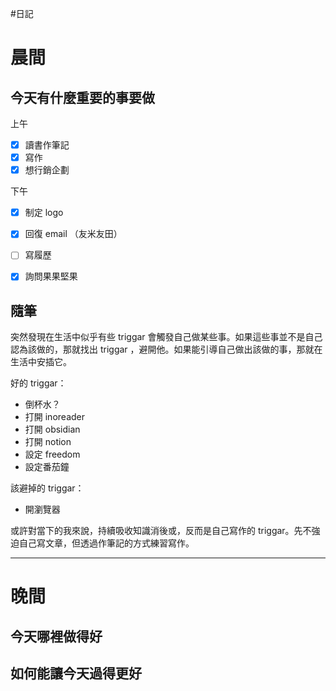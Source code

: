 #日記 
# 晨間

## 今天有什麼重要的事要做
上午
- [x] 讀書作筆記
- [x] 寫作
- [x] 想行銷企劃

下午
- [x] 制定 logo
- [x] 回復 email  （友米友田）
- [ ] 寫履歷
- [x] 詢問果果堅果



## 隨筆
突然發現在生活中似乎有些 triggar 會觸發自己做某些事。如果這些事並不是自己認為該做的，那就找出 triggar ，避開他。如果能引導自己做出該做的事，那就在生活中安插它。

好的 triggar：
- 倒杯水？
- 打開 inoreader
- 打開 obsidian
- 打開 notion
- 設定 freedom
- 設定番茄鐘

該避掉的 triggar：
- 開瀏覽器

或許對當下的我來說，持續吸收知識消後或，反而是自己寫作的 triggar。先不強迫自己寫文章，但透過作筆記的方式練習寫作。

---

# 晚間

## 今天哪裡做得好

## 如何能讓今天過得更好